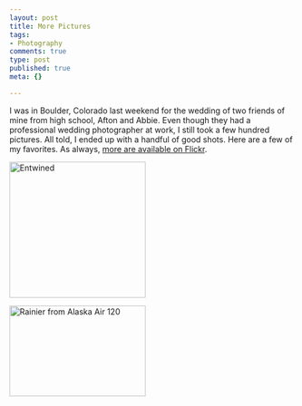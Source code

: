 ```yaml
--- 
layout: post
title: More Pictures
tags: 
- Photography
comments: true
type: post
published: true
meta: {}

---
```

I was in Boulder, Colorado last weekend for the wedding of two friends of mine from high school, Afton and Abbie. Even though they had a professional wedding photographer at work, I still took a few hundred pictures. All told, I ended up with a handful of good shots. Here are a few of my favorites. As always, <a href="http://flickr.com/photos/aaronbrethorst/sets/72157605385271757/">more are available on Flickr</a>.

  <a href="http://www.flickr.com/photos/aaronbrethorst/2542860677/" title="Entwined by aaronbrethorst, on Flickr"><img src="http://farm4.static.flickr.com/3111/2542860677_e08c5b78c6_m.jpg" width="240" height="240" alt="Entwined" /></a>

  <a href="http://www.flickr.com/photos/aaronbrethorst/2543687937/" title="Rainier from Alaska Air 120 by aaronbrethorst, on Flickr"><img src="http://farm4.static.flickr.com/3054/2543687937_e70ea33048_m.jpg" width="240" height="160" alt="Rainier from Alaska Air 120" /></a>
